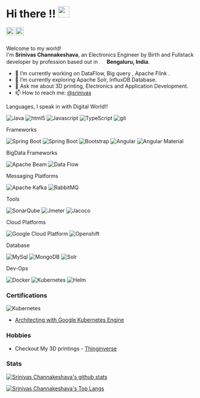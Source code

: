 <h1>Hi there  !! <img src="https://emojis.slackmojis.com/emojis/images/1471045852/843/highfive.gif?1471045852" width="30"/> </h1>



<a href="https://linkedin.com/in/srinivas-channakeshava">
  <img align="left" alt="Srinivas Channakeshava's LinkedIN" width="22px" src="https://raw.githubusercontent.com/peterthehan/peterthehan/master/assets/linkedin.svg" />
</a>
<a href="https://github.com/srinivaschannakeshava">
  <img align="left" alt="Srinivas Channakeshava's LinkedIN" width="22px" src="https://raw.githubusercontent.com/peterthehan/peterthehan/master/assets/github.svg" />
</a>

</br>
</br>


<p>Welcome to my world! </br> 
I'm <b>Srinivas Channakeshava</b>, an Electronics Engineer by Birth and Fullstack developer by profession based out in <img src="https://cdn4.iconfinder.com/data/icons/world-flags-12/512/Untitled-2-19-256.png" width="16"/> <b>Bengaluru, India</b>. </p>

- 🔭 I’m currently working on DataFlow, Big query , Apache Flink .
- 🌱 I’m currently exploring Apache Solr, InfluxDB Database.
- 💬 Ask me about 3D printing, Electronics and Application Development.
- 📫 How to reach me: [@srinivas](https://linkedin.com/in/srinivas-channakeshava-517a3161)

Languages, I speak in with Digital World!!
<p>
<img alt="Java" src="https://img.shields.io/badge/-java-orange?style=flat-square&logo=java&logoColor=white" />
<img alt="html5" src="https://img.shields.io/badge/-HTML5-E34F26?style=flat-square&logo=html5&logoColor=white" />
<img alt="Javascript" src="https://img.shields.io/badge/-javascript-yellow?style=flat-square&logo=javascript&logoColor=white" />
<img alt="TypeScript" src="https://img.shields.io/badge/-TypeScript-007ACC?style=flat-square&logo=typescript&logoColor=white" />
<img alt="git" src="https://img.shields.io/badge/-Git-F05032?style=flat-square&logo=git&logoColor=white" />
</p>
Frameworks
<p>
<img alt="Spring Boot" src="https://img.shields.io/badge/-SpringBoot-green?style=flat-square&logo=spring&logoColor=white"/>
<img alt="Spring Boot" src="https://img.shields.io/badge/-SpringCloud-green?style=flat-square&logo=spring&logoColor=white"/>
<img alt="Bootstrap" src="https://img.shields.io/badge/-Bootstrap-563d7c?style=flat-square&logo=bootstrap&logoColor=white"/>
<img alt="Angular" src="https://img.shields.io/badge/-Angular-DD0031?style=flat-square&logo=angular&logoColor=white" />
<img alt="Angular Material" src="https://img.shields.io/badge/-AngularMaterial-3f51b5?style=flat-square&logo=angular&logoColor=white" />
</p>
BigData Frameworks
<p> 
<img alt="Apache Beam" src="https://img.shields.io/badge/-Apache_Beam-ff6d00?logo=apache_beam&style=flat-square&logoColor=white" />
<img alt="Data Flow" src="https://img.shields.io/badge/Airflow-017CEE?style=flat-square&logo=Apache%20Airflow&logoColor=white" />
</p>
Messaging Platforms
<p>
  <img alt="Apache Kafka" src="https://img.shields.io/badge/-apache_kafka-231F20?logo=apache-kafka&style=flat-square&logoColor=white" />
    <img alt="RabbitMQ" src="https://img.shields.io/badge/-rabbitmq-FF6600?logo=rabbitmq&style=flat-square&logoColor=white" />

  </p>
Tools
<p>
<img alt="SonarQube" src="https://img.shields.io/badge/-Sonarqube-4c9bd6?style=flat-square&logo=sonarqube&logoColor=white" />
<img alt="Jmeter" src="https://img.shields.io/badge/-Jmeter-maroon?style=flat-square&logo=apache-jmeter&logoColor=white" />
<img alt="Jacoco" src="https://img.shields.io/badge/-Jacoco-red?style=flat-square&logo=jacoco&logoColor=white" />
</p>
Cloud Platforms
<p>
<img alt="Google Cloud Platform" src="https://img.shields.io/badge/-Google_Cloud_Platform-1a73e8?style=flat-square&logo=google-cloud&logoColor=white" />
<img alt="Openshift" src="https://img.shields.io/badge/-Openshift-darkred?style=flat-square&logo=Red-Hat-Open-Shift&logoColor=white"/>
</p>
Database
<p>
 <img alt="MySql" src="https://img.shields.io/badge/-MySql-4479A1?style=flat-square&logo=mysql&logoColor=white"/>
 <img alt="MongoDB" src="https://img.shields.io/badge/-MongoDB-13aa52?style=flat-square&logo=mongodb&logoColor=white" />
 <img alt="Solr" src="https://img.shields.io/badge/-Solr-D9411E?style=flat-square&logo=apache-solr&logoColor=white" />
</p>
  Dev-Ops
<p>
 <img alt="Docker" src="https://img.shields.io/badge/-Docker-46a2f1?style=flat-square&logo=docker&logoColor=white" />
<img alt="Kubernetes" src="https://img.shields.io/badge/-Kubernetes-blue?style=flat-square&logo=kubernetes&logoColor=white"/> 
<img alt="Helm" src="https://img.shields.io/badge/-helm-091C84?style=flat-square&logo=helm&logoColor=white" />
</p>

### Certifications

<img alt="Kubernetes" src="https://img.shields.io/badge/-Kubernetes-blue?style=flat-square&logo=kubernetes&logoColor=white"/>

 - [Architecting with Google Kubernetes Engine](https://www.coursera.org/account/accomplishments/specialization/39AGJZXH8QKC)

### Hobbies

- Checkout My 3D printings - [Thinginverse](https://www.thingiverse.com/srini91/designs)
  
### Stats

[![Srinivas Channakeshava's github stats](https://github-readme-stats.vercel.app/api?username=srinivaschannakeshava&count_private=true&show_icons=true)]()

[![Srinivas Channakeshava's Top Langs](https://github-readme-stats.vercel.app/api/top-langs/?username=srinivaschannakeshava&langs_count=8&layout=compact)]()



